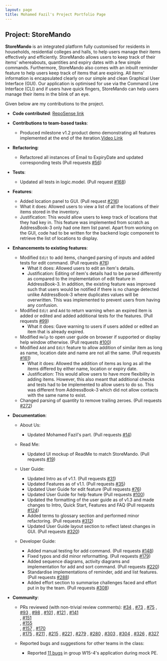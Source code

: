 ```yaml
---
layout: page
title: Mohamed Fazil's Project Portfolio Page
---
```


## Project: StoreMando

**StoreMando** is an integrated platform fully customised for residents in households, residential colleges and halls,
to help users manage their items effectively and efficiently. StoreMando allows users to keep track of their items'
whereabouts, quantities and expiry dates with a few simple commands. Furthermore, StoreMando also comes with an inbuilt
reminder feature to help users keep track of items that are expiring. All items' information is encapsulated clearly on
our simple and clean Graphical User Interface (GUI). Our application is optimised for use via the Command Line
Interface (CLI) and if users have quick fingers, StoreMando can help users manage their items in the blink of an eye.

Given below are my contributions to the project.

* **Code
  contributed**: [RepoSense link](https://nus-cs2103-ay2021s2.github.io/tp-dashboard/?search=&sort=groupTitle&sortWithin=title&since=2021-02-19&timeframe=commit&mergegroup=&groupSelect=groupByRepos&breakdown=false&tabOpen=true&tabType=authorship&zFR=false&tabAuthor=Md-Fazil&tabRepo=AY2021S2-CS2103T-W10-2%2Ftp%5Bmaster%5D&authorshipIsMergeGroup=false&authorshipFileTypes=docs~functional-code~test-code&authorshipIsBinaryFileTypeChecked=false)


* **Contributions to team-based tasks**:
    * Produced milestone v1.2 product demo demonstrating all features implemented at the end of the iteration.[Video Link](https://youtu.be/CYhKT7_DR_k)


* **Refactoring**:
    * Refactored all instances of Email to ExpiryDate and updated corresponding tests (Pull requests [\#56](https://github.com/AY2021S2-CS2103T-W10-2/tp/pull/56))


* **Tests**:
    * Updated all tests in logic.model. (Pull request [\#168](https://github.com/AY2021S2-CS2103T-W10-2/tp/pull/168))


* **Features**: 
    * Added location panel to GUI. (Pull request [\#216](https://github.com/AY2021S2-CS2103T-W10-2/tp/pull/216))
    * What it does: Allowed users to view a list of all the locations of their items stored in the inventory.
    * Justification: This would allow users to keep track of locations that they had key in. This feature was implemented from
      scratch as AddressBook-3 only had one item list panel. Apart from working on the GUI, code had to be written for the backend 
      logic component to retrieve the list of locations to display.
    

* **Enhancements to existing features**:
    * Modified `Edit` to add items, changed parsing of inputs and added tests for edit command. (Pull requests [\#76](https://github.com/AY2021S2-CS2103T-W10-2/tp/pull/76))
        * What it does: Allowed users to edit an item's details.
        * Justification: Editing of item's details had to be parsed differently as compared to the implementation of edit 
          feature in AddressBook-3. In addition, the existing feature was improved such that users would be notified if 
          there is no change detected unlike AddressBook-3 where duplicates values will be overwritten. This was implemented 
          to prevent users from having any confusion.
    * Modified `Edit` and `Add` to return warning when an expired item is added or edited and added additional tests for the features. (Pull requests [\#99](https://github.com/AY2021S2-CS2103T-W10-2/tp/pull/99))
        * What it does: Gave warning to users if users added or edited an item that is already expired.
    * Modified `Help` to open user guide on browser if supported or display help window otherwise. (Pull requests [\#100](https://github.com/AY2021S2-CS2103T-W10-2/tp/pull/100))
    * Modified `Add` and `Edit` feature to allow addition of similar item as long as name, location date and name are not all the same. (Pull requests [\#161](https://github.com/AY2021S2-CS2103T-W10-2/tp/pull/161))
        * What it does: Allowed the addition of items as long as all the items differed by either name, location or expiry date.
        * Justification: This would allow users to have more flexibility in adding items. However, this also meant that additional checks and tests had
          to be implemented to allow users to do so. This was different from AddressBook-3 which did not allow contacts with
          the same name to exist.
    * Changed parsing of quantity to remove trailing zeroes. (Pull requests [\#272](https://github.com/AY2021S2-CS2103T-W10-2/tp/pull/272))   


* **Documentation**:
    * About Us:
        * Updated Mohamed Fazil's part. (Pull requests [\#14](https://github.com/AY2021S2-CS2103T-W10-2/tp/pull/14))
        
    * Read Me:
        * Updated UI mockup of ReadMe to match StoreMando. (Pull
          requests [\#19](https://github.com/AY2021S2-CS2103T-W10-2/tp/pull/19))
          
    * User Guide:
        * Updated Intro as of v1.1. (Pull requests [\#31](https://github.com/AY2021S2-CS2103T-W10-2/tp/pull/31))
        * Updated Features as of v1.1. (Pull requests [\#35](https://github.com/AY2021S2-CS2103T-W10-2/tp/pull/35))
        * Updated User Guide for edit feature (Pull requests [\#76](https://github.com/AY2021S2-CS2103T-W10-2/tp/pull/76))  
        * Updated User Guide for help feature (Pull requests [\#100](https://github.com/AY2021S2-CS2103T-W10-2/tp/pull/100))  
        * Updated the formatting of the user guide as of v1.3 and made changes to Intro, Quick Start, Features and FAQ (Pull requests [\#124](https://github.com/AY2021S2-CS2103T-W10-2/tp/pull/124))
        * Added terms to glossary section and performed minor refactoring. (Pull requests [\#312](https://github.com/AY2021S2-CS2103T-W10-2/tp/pull/312)) 
        * Updated User Guide layout section to reflect latest changes in GUI. (Pull requests [\#320](https://github.com/AY2021S2-CS2103T-W10-2/tp/pull/320))

    * Developer Guide:
        * Added manual testing for add command. (Pull requests [\#148](https://github.com/AY2021S2-CS2103T-W10-2/tp/pull/148)) 
        * Fixed typos and did minor reformatting. (Pull requests [\#179](https://github.com/AY2021S2-CS2103T-W10-2/tp/pull/179))
        * Added sequence diagrams, activity diagrams and implementation for add and sort command. (Pull requests [\#220](https://github.com/AY2021S2-CS2103T-W10-2/tp/pull/220))
        * Standardise implementations of reminder, add and list features. (Pull requests [\#288](https://github.com/AY2021S2-CS2103T-W10-2/tp/pull/288))
        * Added effort section to summarise challenges faced and effort put in by the team. (Pull requests [\#308](https://github.com/AY2021S2-CS2103T-W10-2/tp/pull/308))


* **Community**:
    * PRs reviewed (with non-trivial review comments): 
      [\#34](https://github.com/AY2021S2-CS2103T-W10-2/tp/pull/34)
      , [\#73](https://github.com/AY2021S2-CS2103T-W10-2/tp/pull/73)
      , [\#75](https://github.com/AY2021S2-CS2103T-W10-2/tp/pull/75)
      , [\#93](https://github.com/AY2021S2-CS2103T-W10-2/tp/pull/93)
      , [\#98](https://github.com/AY2021S2-CS2103T-W10-2/tp/pull/98)
      , [\#101](https://github.com/AY2021S2-CS2103T-W10-2/tp/pull/101)
      , [\#121](https://github.com/AY2021S2-CS2103T-W10-2/tp/pull/121)
      , [\#141](https://github.com/AY2021S2-CS2103T-W10-2/tp/pull/141)  
      , [\#151](https://github.com/AY2021S2-CS2103T-W10-2/tp/pull/151)  
      , [\#155](https://github.com/AY2021S2-CS2103T-W10-2/tp/pull/155)  
      , [\#157](https://github.com/AY2021S2-CS2103T-W10-2/tp/pull/157)
      , [\#170](https://github.com/AY2021S2-CS2103T-W10-2/tp/pull/170)  
      , [\#175](https://github.com/AY2021S2-CS2103T-W10-2/tp/pull/175) 
      , [\#211](https://github.com/AY2021S2-CS2103T-W10-2/tp/pull/211)
      , [\#215](https://github.com/AY2021S2-CS2103T-W10-2/tp/pull/215)
      , [\#221](https://github.com/AY2021S2-CS2103T-W10-2/tp/pull/221)
      , [\#279](https://github.com/AY2021S2-CS2103T-W10-2/tp/pull/279)
      , [\#280](https://github.com/AY2021S2-CS2103T-W10-2/tp/pull/280)
      , [\#303](https://github.com/AY2021S2-CS2103T-W10-2/tp/pull/303)
      , [\#304](https://github.com/AY2021S2-CS2103T-W10-2/tp/pull/304)
      , [\#326](https://github.com/AY2021S2-CS2103T-W10-2/tp/pull/326)
      , [\#327](https://github.com/AY2021S2-CS2103T-W10-2/tp/pull/327)
      
    * Reported bugs and suggestions for other teams in the class:
        * Reported [11 bugs](https://github.com/Md-Fazil/ped/issues) in group W15-4's application during mock PE.

    

